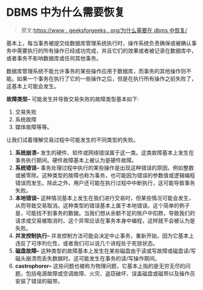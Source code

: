 # DBMS 中为什么需要恢复

> 原文:[https://www . geeksforgeeks . org/为什么需要在 dbms 中恢复/](https://www.geeksforgeeks.org/why-recovery-is-needed-in-dbms/)

基本上，每当事务被提交给数据库管理系统执行时，操作系统负责确保或被确认事务中需要执行的所有操作已经成功完成，并且它们的效果或者被记录在数据库中，或者事务不影响数据库或任何其他事务。

数据库管理系统不能允许事务的某些操作应用于数据库，而事务的其他操作则不能。如果一个事务在执行了它的一些操作之后，但是在执行所有操作之前失败了，这基本上可能会发生。

**故障类型–**
可能发生并导致交易失败的故障类型基本如下:

1.  交易失败
2.  系统故障
3.  媒体故障等等。

让我们试着理解交易过程中可能发生的不同类型的失败。

1.  **系统崩溃–**
    发生的硬件、软件或网络错误属于这一类。这类故障基本上发生在事务执行期间。硬件故障基本上被认为是硬件故障。
2.  **系统错误–**
    事务处理过程中执行的某些操作是出现这种错误的原因，例如整数或被零除。这种类型的故障也称为事务，也可能因为错误的参数值或逻辑编程错误而发生。除此之外，用户还可能在执行过程中中断执行，这可能导致事务失败。
3.  **本地错误–**
    这种情况基本上发生在我们进行交易时，但某些情况可能会发生，从而导致交易取消。这种类型的错误基本上属于本地错误。这个简单的例子是，可能找不到事务的数据。当我们想从余额不足的账户中扣款，导致我们的请求或交易被取消时。这个异常应该在事务本身中编程，这样就不会被认为是失败。
4.  **并发控制执行–**
    并发控制方法可能会决定中止事务，重新开始，因为它基本上违反了可序列化性，或者我们可以说几个进程处于死锁状态。
5.  **磁盘故障–**
    这种类型的故障基本上发生在某些磁盘由于读或写故障或磁盘读/写磁头崩溃而丢失数据时。这可能发生在事务的读/写操作期间。
6.  **castrophorer–**
    这些问题也被称为物理问题，它基本上指的是无穷无尽的问题，包括电源故障或空调故障、火灾、盗窃破坏、误盖磁盘或磁带以及操作员安装了错误的磁带。